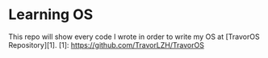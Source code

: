Learning OS
=======
This repo will show every code I wrote in order to write my OS at [TravorOS Repository][1].
[1]: https://github.com/TravorLZH/TravorOS
